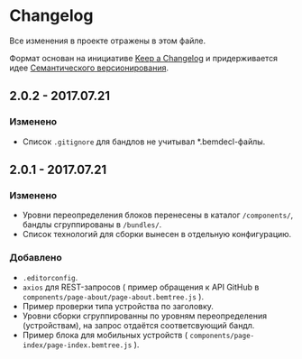 # Changelog

Все изменения в проекте отражены в этом файле.

Формат основан на инициативе [Keep a Changelog](http://keepachangelog.com/ru/1.0.0/)
и придерживается идее [Семантического версионирования](http://semver.org/lang/ru/).

## 2.0.2 - 2017.07.21

### Изменено

- Список `.gitignore` для бандлов не учитывал *.bemdecl-файлы.

## 2.0.1 - 2017.07.21

### Изменено

- Уровни переопределения блоков перенесены в каталог `/components/`, бандлы сгруппированы в `/bundles/`.
- Список технологий для сборки вынесен в отдельную конфигурацию.

### Добавлено

- `.editorconfig`.
- `axios` для REST-запросов ( пример обращения к API GitHub в `components/page-about/page-about.bemtree.js` ).
- Пример проверки типа устройства по заголовку.
- Уровни сборки сгруппированны по уровням переопределения (устройствам), на запрос отдаётся соответсвующий бандл.
- Пример блока для мобильных устройств ( `components/page-index/page-index.bemtree.js` ).